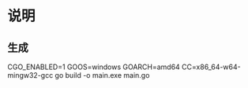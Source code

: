# 说明

## 生成

CGO_ENABLED=1 GOOS=windows GOARCH=amd64 CC=x86_64-w64-mingw32-gcc go build -o main.exe main.go